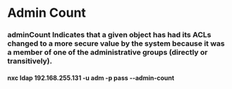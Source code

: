 # Admin Count

### adminCount Indicates that a given object has had its ACLs changed to a more secure value by the system because it was a member of one of the administrative groups (directly or transitively).

#### nxc ldap 192.168.255.131 -u adm -p pass --admin-count
